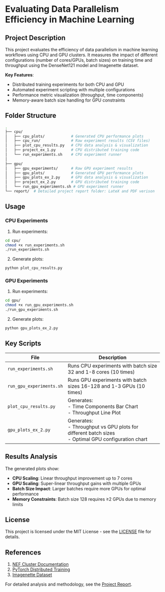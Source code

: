 # Evaluating Data Parallelism Efficiency in Machine Learning

## Project Description
This project evaluates the efficiency of data parallelism in machine learning workflows using CPU and GPU clusters. It measures the impact of different configurations (number of cores/GPUs, batch sizes) on training time and throughput using the DenseNet121 model and Imagenette dataset.

**Key Features**:
- Distributed training experiments for both CPU and GPU
- Automated experiment scripting with multiple configurations
- Performance metric visualization (throughput, time components)
- Memory-aware batch size handling for GPU constraints

## Folder Structure
```bash
.
├── cpu/
│   ├── cpu_plots/            # Generated CPU performance plots
│   ├── cpu_run/              # Raw experiment results (CSV files)
│   ├── plot_cpu_results.py   # CPU data analysis & visualization
│   ├── project_ex_1.py       # CPU distributed training code
│   └── run_experiments.sh    # CPU experiment runner
│
├── gpu/
│   ├── gpu_experiments/      # Raw GPU experiment results
│   ├── gpu_plots/            # Generated GPU performance plots
│   ├── gpu_plots_ex_2.py     # GPU data analysis & visualization
│   ├── project_ex_2.py       # GPU distributed training code
│   └── run_gpu_experiments.sh # GPU experiment runner
└── report/  # Detailed project report folder: LateX and PDF verison
```
## Usage

### CPU Experiments
1. Run experiments:
```bash
cd cpu/
chmod +x run_experiments.sh
./run_experiments.sh
```

2. Generate plots:
```bash
python plot_cpu_results.py
```

### GPU Experiments
1. Run experiments:
```bash
cd gpu/
chmod +x run_gpu_experiments.sh
./run_gpu_experiments.sh
```

2. Generate plots:
```bash
python gpu_plots_ex_2.py
```

## Key Scripts
| File | Description |
|------|-------------|
| `run_experiments.sh` | Runs CPU experiments with batch size 32 and 1-8 cores (10 times) |
| `run_gpu_experiments.sh` | Runs GPU experiments with batch sizes 16-128 and 1-3 GPUs (10 times) |
| `plot_cpu_results.py` | Generates:<br>- Time Components Bar Chart<br>- Throughput Line Plot |
| `gpu_plots_ex_2.py` | Generates:<br>- Throughput vs GPU plots for different batch sizes<br>- Optimal GPU configuration chart |

## Results Analysis
The generated plots show:
- **CPU Scaling**: Linear throughput improvement up to 7 cores
- **GPU Scaling**: Super-linear throughput gains with multiple GPUs
- **Batch Size Impact**: Larger batches require more GPUs for optimal performance
- **Memory Constraints**: Batch size 128 requires ≥2 GPUs due to memory limits

## License
This project is licensed under the MIT License - see the [LICENSE](https://opensource.org/licenses/MIT) file for details.

## References
1. [NEF Cluster Documentation](https://wiki.inria.fr/ClustersSophia/Clusters_Home)
2. [PyTorch Distributed Training](https://pytorch.org/docs/stable/distributed.html)
3. [Imagenette Dataset](https://github.com/fastai/imagenette)

For detailed analysis and methodology, see the [Project Report](report/Report_Yassin_Es_Saim_Project.pdf).
